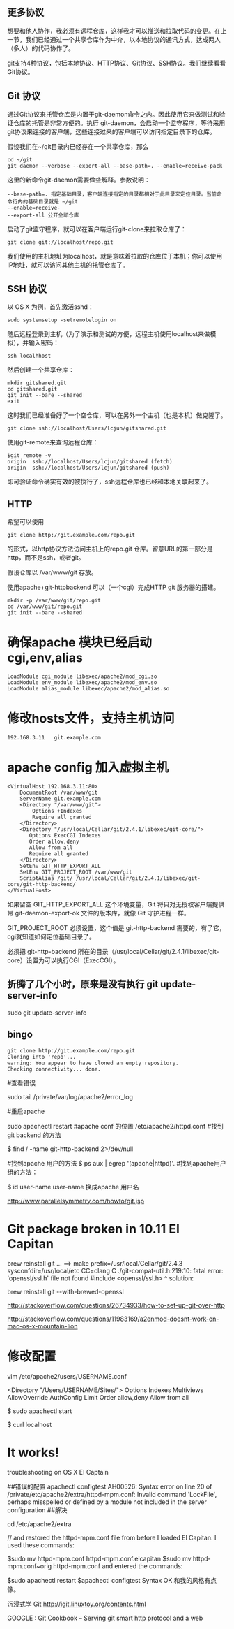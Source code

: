 ## 更多协议

想要和他人协作，我必须有远程仓库，这样我才可以推送和拉取代码的变更。在上一节，我们已经通过一个共享仓库作为中介，以本地协议的通讯方式，达成两人（多人）的代码协作了。

git支持4种协议，包括本地协议、HTTP协议、Git协议、SSH协议。我们继续看看Git协议。

## Git 协议

通过Git协议来托管仓库是内置于git-daemon命令之内。因此使用它来做测试和验证仓库的托管是非常方便的。执行 git-daemon，会启动一个监守程序，等待采用git协议来连接的客户端，这些连接过来的客户端可以访问指定目录下的仓库。

假设我们在~/git目录内已经存在一个共享仓库，那么


    cd ~/git
    git daemon --verbose --export-all --base-path=. --enable=receive-pack

这里的新命令git-daemon需要做些解释。参数说明：

    --base-path=. 指定基础目录，客户端连接指定的目录都相对于此目录来定位目录。当前命令行内的基础目录就是 ~/git 
    --enable=receive-
    --export-all 公开全部仓库

启动了git监守程序，就可以在客户端运行git-clone来拉取仓库了：

	git clone git://localhost/repo.git

我们使用的主机地址为localhost，就是意味着拉取的仓库位于本机；你可以使用IP地址，就可以访问其他主机的托管仓库了。

## SSH 协议

以 OS X 为例，首先激活sshd：

	sudo systemsetup -setremotelogin on

随后远程登录到主机（为了演示和测试的方便，远程主机使用localhost来做模拟），并输入密码：

	ssh localhhost

然后创建一个共享仓库：

	mkdir gitshared.git
	cd gitshared.git
	git init --bare --shared
	exit

这时我们已经准备好了一个空仓库，可以在另外一个主机（也是本机）做克隆了。

	git clone ssh://localhost/Users/lcjun/gitshared.git

使用git-remote来查询远程仓库：

 	$git remote -v
	origin	ssh://localhost/Users/lcjun/gitshared (fetch)
	origin	ssh://localhost/Users/lcjun/gitshared (push)

即可验证命令确实有效的被执行了，ssh远程仓库也已经和本地关联起来了。

## HTTP

希望可以使用

    git clone http://git.example.com/repo.git 

的形式，以http协议方法访问主机上的repo.git 仓库。留意URL的第一部分是http，而不是ssh，或者git。

假设仓库以 /var/www/git 存放。

使用apache+git-httpbackend 可以（一个cgi）完成HTTP git 服务器的搭建。

    mkdir -p /var/www/git/repo.git
    cd /var/www/git/repo.git
    git init --bare --shared

# 确保apache 模块已经启动cgi,env,alias

    LoadModule cgi_module libexec/apache2/mod_cgi.so
    LoadModule env_module libexec/apache2/mod_env.so
    LoadModule alias_module libexec/apache2/mod_alias.so

# 修改hosts文件，支持主机访问

    192.168.3.11   git.example.com

# apache config 加入虚拟主机

    <VirtualHost 192.168.3.11:80>
        DocumentRoot /var/www/git
        ServerName git.example.com
        <Directory "/var/www/git">
            Options +Indexes
            Require all granted
        </Directory>
        <Directory "/usr/local/Cellar/git/2.4.1/libexec/git-core/">
           Options ExecCGI Indexes
           Order allow,deny
           Allow from all
           Require all granted
        </Directory>
        SetEnv GIT_HTTP_EXPORT_ALL
        SetEnv GIT_PROJECT_ROOT /var/www/git
        ScriptAlias /git/ /usr/local/Cellar/git/2.4.1/libexec/git-core/git-http-backend/
    </VirtualHost>

如果留空 GIT_HTTP_EXPORT_ALL 这个环境变量，Git 将只对无授权客户端提供带 git-daemon-export-ok 文件的版本库，就像 Git 守护进程一样。

GIT_PROJECT_ROOT 必须设置，这个值是 git-http-backend 需要的，有了它，cgi就知道如何定位基础目录了。

必须把 git-http-backend 所在的目录（/usr/local/Cellar/git/2.4.1/libexec/git-core）设置为可以执行CGI（ExecCGI）。


## 折腾了几个小时，原来是没有执行  git update-server-info 

  sudo git update-server-info 
## bingo
    
    git clone http://git.example.com/repo.git
    Cloning into 'repo'...
    warning: You appear to have cloned an empty repository.
    Checking connectivity... done.
    

#查看错误


sudo tail /private/var/log/apache2/error_log


#重启apache




 sudo apachectl restart
#apache conf 的位置
/etc/apache2/httpd.conf 
#找到 git backend 的方法

$ find / -name git-http-backend  2>/dev/null

#找到apache 用户的方法
 $ ps aux | egrep '(apache|httpd)'. 
#找到apache用户组的方法：

$ id user-name
user-name 换成apache 用户名


http://www.parallelsymmetry.com/howto/git.jsp

# Git package broken in 10.11 El Capitan
brew reinstall git
...
==> make prefix=/usr/local/Cellar/git/2.4.3 sysconfdir=/usr/local/etc CC=clang C
./git-compat-util.h:219:10: fatal error: 'openssl/ssl.h' file not found
#include <openssl/ssl.h>
         ^
solution:


brew reinstall git --with-brewed-openssl


http://stackoverflow.com/questions/26734933/how-to-set-up-git-over-http


http://stackoverflow.com/questions/11983169/a2enmod-doesnt-work-on-mac-os-x-mountain-lion


# 修改配置

vim /etc/apache2/users/USERNAME.conf

<Directory "/Users/USERNAME/Sites/">
Options Indexes Multiviews
AllowOverride AuthConfig Limit
Order allow,deny
Allow from all
</Directory>

$ sudo apachectl start

$ curl localhost
<html><body><h1>It works!</h1></body></html>


troubleshooting on OS X EI Captain

##错误的配置
 apachectl configtest
AH00526: Syntax error on line 20 of /private/etc/apache2/extra/httpd-mpm.conf:
Invalid command 'LockFile', perhaps misspelled or defined by a module not included in the server configuration
##解决

    
cd /etc/apache2/extra


// and restored the httpd-mpm.conf file from before I loaded El Capitan. I used these commands:


$sudo mv httpd-mpm.conf httpd-mpm.conf.elcapitan
$sudo mv httpd-mpm.conf~orig httpd-mpm.conf
and entered the commands:

$sudo apachectl restart
$apachectl configtest
Syntax OK
和我的风格有点像。

沉浸式学 Git  http://igit.linuxtoy.org/contents.html

GOOGLE :   Git Cookbook – Serving git smart http protocol and a web